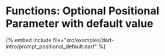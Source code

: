 # Functions: Optional Positional Parameter with default value


{% embed include file="src/examples/dart-intro/prompt_positional_default.dart" %}
